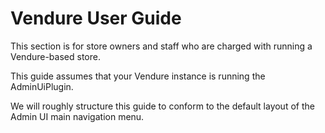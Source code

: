 # Vendure User Guide

This section is for store owners and staff who are charged with running a Vendure-based store.

This guide assumes that your Vendure instance is running the AdminUiPlugin.

We will roughly structure this guide to conform to the default layout of the Admin UI main navigation menu. 
